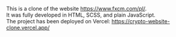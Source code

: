 This is a clone of the website https://www.fxcm.com/pl/.  <br/>
It was fully developed in HTML, SCSS, and plain JavaScript. <br/>
The project has been deployed on Vercel: https://crypto-website-clone.vercel.app/